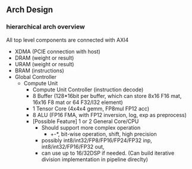 ## Arch Design

### hierarchical arch overview

All top level components are connected with AXI4

* XDMA (PCIE connection with host)
* DRAM (weight or result)
* URAM (weight or result)
* BRAM (instructions)
* Global Controller
  * Compute Unit
    * Compute Unit Controller (instruction decode)
    * 8 Buffer (128*16bit per buffer, which can store 8x16 F16 mat, 16x16 F8 mat or 64 F32/I32 element)
    * 1 Tensor Core (4x4x4 gemm, FP8mul FP12 acc)
    * 8 ALU (FP16 FMA, with FP12 inversion, log, exp as preprocess)
    * [Possible Feature] 1 or 2 General Core/CPU
      * Should support more complex operation
        * +-*, bit-wise operation, shift, high precision
      * possibly int8/int32/FP8/FP16/FP24/FP32 inp, int8/int32/FP16/FP32 out,
      * can use up to 16/32DSP if needed. (Can build iterative division implementation in pipeline direclty)
